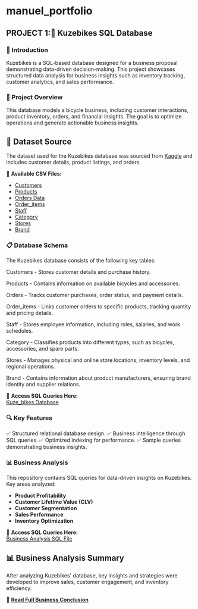 # manuel_portfolio
## PROJECT 1:🚴 Kuzebikes SQL Database

### 📌 Introduction
Kuzebikes is a SQL-based database designed for a business proposal demonstrating data-driven decision-making. This project showcases structured data analysis for business insights such as inventory tracking, customer analytics, and sales performance.

### 📂 Project Overview
This database models a bicycle business, including customer interactions, product inventory, orders, and financial insights. The goal is to optimize operations and generate actionable business insights.

## 📂 Dataset Source
The dataset used for the Kuzebikes database was sourced from [Kaggle](https://www.kaggle.com/) and includes customer details, product listings, and orders.

📂 **Available CSV Files:**  
- [Customers](customers.csv)  
- [Products](products.csv)  
- [Orders Data](orders.csv)  
- [Order_items](order_items.csv)
- [Staff](staffs.csv)
- [Category](categories.csv)
- [Stores](stores.csv)
- [Brand](brands.csv)

### 📋 Database Schema
The Kuzebikes database consists of the following key tables:

Customers - Stores customer details and purchase history.

Products - Contains information on available bicycles and accessories.

Orders - Tracks customer purchases, order status, and payment details.

Order_items - Links customer orders to specific products, tracking quantity and pricing details.

Staff - Stores employee information, including roles, salaries, and work schedules.

Category - Classifies products into different types, such as bicycles, accessories, and spare parts.

Stores - Manages physical and online store locations, inventory levels, and regional operations.

Brand - Contains information about product manufacturers, ensuring brand identity and supplier relations.

📂 **Access SQL Queries Here:**  
[Kuze_bikes Database](Database)



### 🔍 Key Features
✅ Structured relational database design. ✅ Business intelligence through SQL queries. ✅ Optimized indexing for performance. ✅ Sample queries demonstrating business insights.

### 📊 Business Analysis
This repository contains SQL queries for data-driven insights on Kuzebikes.  
Key areas analyzed:
- **Product Profitability**
- **Customer Lifetime Value (CLV)**
- **Customer Segmentation**
- **Sales Performance**
- **Inventory Optimization**

📂 **Access SQL Queries Here:**  
[Business Analysis SQL File](analysis)

## 📊 Business Analysis Summary
After analyzing Kuzebikes' database, key insights and strategies were developed to improve sales, customer engagement, and inventory efficiency.  

📂 **[Read Full Business Conclusion](conclusions)**  
